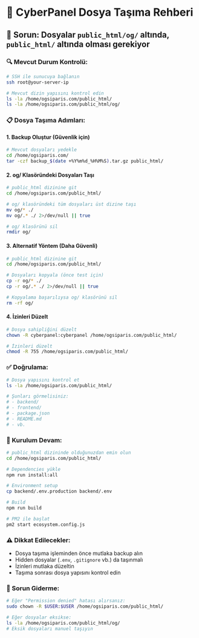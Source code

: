 # 🔄 CyberPanel Dosya Taşıma Rehberi

## 📁 **Sorun:** Dosyalar `public_html/og/` altında, `public_html/` altında olması gerekiyor

### **🔍 Mevcut Durum Kontrolü:**
```bash
# SSH ile sunucuya bağlanın
ssh root@your-server-ip

# Mevcut dizin yapısını kontrol edin
ls -la /home/ogsiparis.com/public_html/
ls -la /home/ogsiparis.com/public_html/og/
```

### **📋 Dosya Taşıma Adımları:**

#### **1. Backup Oluştur (Güvenlik için)**
```bash
# Mevcut dosyaları yedekle
cd /home/ogsiparis.com/
tar -czf backup_$(date +%Y%m%d_%H%M%S).tar.gz public_html/
```

#### **2. og/ Klasöründeki Dosyaları Taşı**
```bash
# public_html dizinine git
cd /home/ogsiparis.com/public_html/

# og/ klasöründeki tüm dosyaları üst dizine taşı
mv og/* ./
mv og/.* ./ 2>/dev/null || true

# og/ klasörünü sil
rmdir og/
```

#### **3. Alternatif Yöntem (Daha Güvenli)**
```bash
# public_html dizinine git
cd /home/ogsiparis.com/public_html/

# Dosyaları kopyala (önce test için)
cp -r og/* ./
cp -r og/.* ./ 2>/dev/null || true

# Kopyalama başarılıysa og/ klasörünü sil
rm -rf og/
```

#### **4. İzinleri Düzelt**
```bash
# Dosya sahipliğini düzelt
chown -R cyberpanel:cyberpanel /home/ogsiparis.com/public_html/

# İzinleri düzelt
chmod -R 755 /home/ogsiparis.com/public_html/
```

### **✅ Doğrulama:**
```bash
# Dosya yapısını kontrol et
ls -la /home/ogsiparis.com/public_html/

# Şunları görmelisiniz:
# - backend/
# - frontend/
# - package.json
# - README.md
# - vb.
```

### **🚀 Kurulum Devam:**
```bash
# public_html dizininde olduğunuzdan emin olun
cd /home/ogsiparis.com/public_html/

# Dependencies yükle
npm run install:all

# Environment setup
cp backend/.env.production backend/.env

# Build
npm run build

# PM2 ile başlat
pm2 start ecosystem.config.js
```

### **⚠️ Dikkat Edilecekler:**
- Dosya taşıma işleminden önce mutlaka backup alın
- Hidden dosyalar (`.env`, `.gitignore` vb.) da taşınmalı
- İzinleri mutlaka düzeltin
- Taşıma sonrası dosya yapısını kontrol edin

### **🔧 Sorun Giderme:**
```bash
# Eğer "Permission denied" hatası alırsanız:
sudo chown -R $USER:$USER /home/ogsiparis.com/public_html/

# Eğer dosyalar eksikse:
ls -la /home/ogsiparis.com/public_html/og/
# Eksik dosyaları manuel taşıyın
``` 